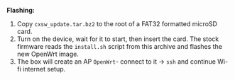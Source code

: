 **Flashing:**  

1. Copy `cxsw_update.tar.bz2` to the root of a FAT32 formatted microSD card.  
2. Turn on the device, wait for it to start, then insert the card. The stock firmware reads the `install.sh` script from this archive and flashes the new OpenWrt image.  
4. The box will create an AP `OpenWrt`- connect to it -> `ssh` and continue Wi-fi internet setup.
